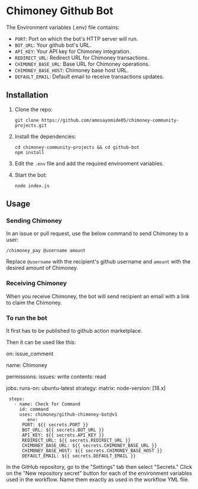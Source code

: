 # Chimoney Github Bot


The Environment variables (.env) file contains:

- `PORT`: Port on which the bot's HTTP server will run.
- `BOT_URL`: Your github bot's URL.
- `API_KEY`: Your API key for Chimoney integration.
- `REDIRECT_URL`: Redirect URL for Chimoney transactions.
- `CHIMONEY_BASE_URL`: Base URL for Chimoney operations.
- `CHIMONEY_BASE_HOST`: Chimoney base host URL.
- `DEFAULT_EMAIL`: Default email to receive transactions updates.

## Installation

1. Clone the repo:

   ```shell
   git clone https://github.com/amosayomide05/chimoney-community-projects.git
   ```

2. Install the dependencies:

   ```shell
   cd chimoney-community-projects && cd github-bot
   npm install
   ```

3. Edit the `.env` file and add the required environment variables.

4. Start the bot:

   ```shell
   node index.js
   ```

## Usage


### Sending Chimoney

In an issue or pull request, use the below command to send Chimoney to a user:

```
/chimoney_pay @username amount
```

Replace `@username` with the recipient's github username and `amount` with the desired amount of Chimoney.

### Receiving Chimoney
When you receive Chimoney, the bot will send recipient an email with a link to claim the Chimoney.

### To run the bot

It first has to be published to github action marketplace.

Then it can be used like this:

on: issue_comment 
  
 name: Chimoney 
  
 permissions: 
   issues: write 
   contents: read 
  
 jobs: 
     runs-on: ubuntu-latest 
     strategy: 
       matrix: 
         node-version: [18.x] 
  
     steps: 
       - name: Check for Command 
         id: command 
         uses: chimoney/github-chimoney-bot@v1
            env:
          PORT: ${{ secrets.PORT }}
          BOT_URL: ${{ secrets.BOT_URL }}
          API_KEY: ${{ secrets.API_KEY }}
          REDIRECT_URL: ${{ secrets.REDIRECT_URL }}
          CHIMONEY_BASE_URL: ${{ secrets.CHIMONEY_BASE_URL }}
          CHIMONEY_BASE_HOST: ${{ secrets.CHIMONEY_BASE_HOST }}
          DEFAULT_EMAIL: ${{ secrets.DEFAULT_EMAIL }}
           
In the GitHub repository, go to the "Settings" tab then select "Secrets."
Click on the "New repository secret" button for each of the environment variables used in the workflow. Name them exactly as used in the workflow YML file.

